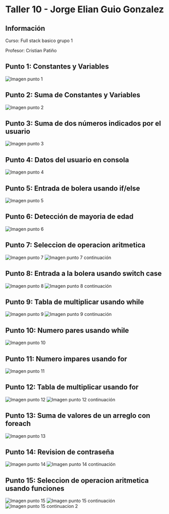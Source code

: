 <h1>Taller 10 - Jorge Elian Guio Gonzalez</h1>

<h2>Información</h2>
<p>Curso: Full stack basico grupo 1</p>
<p>Profesor: Cristian Patiño</p>

<h2>Punto 1: Constantes y Variables</h2>
<img src="./public/images/punto_1.png" alt="Imagen punto 1">

<h2>Punto 2: Suma de Constantes y Variables</h2>
<img src="./public/images/punto_2.png" alt="Imagen punto 2">

<h2>Punto 3: Suma de dos números indicados por el usuario</h2>
<img src="./public/images/punto_3.png" alt="Imagen punto 3">

<h2>Punto 4: Datos del usuario en consola</h2>
<img src="./public/images/punto_4.png" alt="Imagen punto 4">

<h2>Punto 5: Entrada de bolera usando if/else</h2>
<img src="./public/images/punto_5.png" alt="Imagen punto 5">

<h2>Punto 6: Detección de mayoria de edad</h2>
<img src="./public/images/punto_6.png" alt="Imagen punto 6">

<h2>Punto 7: Seleccion de operacion aritmetica</h2>
<img src="./public/images/punto_7.png" alt="Imagen punto 7">
<img src="./public/images/punto_7_2.png" alt="Imagen punto 7 continuación">

<h2>Punto 8: Entrada a la bolera usando switch case</h2>
<img src="./public/images/punto_8.png" alt="Imagen punto 8">
<img src="./public/images/punto_8_2.png" alt="Imagen punto 8 continuación">

<h2>Punto 9: Tabla de multiplicar usando while</h2>
<img src="./public/images/punto_9.png" alt="Imagen punto 9">
<img src="./public/images/punto_9_2.png" alt="Imagen punto 9 continuación">

<h2>Punto 10: Numero pares usando while</h2>
<img src="./public/images/punto_10.png" alt="Imagen punto 10">

<h2>Punto 11: Numero impares usando for</h2>
<img src="./public/images/punto_11.png" alt="Imagen punto 11">

<h2>Punto 12: Tabla de multiplicar usando for</h2>
<img src="./public/images/punto_12.png" alt="Imagen punto 12">
<img src="./public/images/punto_12_2.png" alt="Imagen punto 12 continuación">

<h2>Punto 13: Suma de valores de un arreglo con foreach</h2>
<img src="./public/images/punto_13.png" alt="Imagen punto 13">
<h2>Punto 14: Revision de contraseña</h2>
<img src="./public/images/punto_14.png" alt="Imagen punto 14">
<img src="./public/images/punto_14_2.png" alt="Imagen punto 14 continuación">

<h2>Punto 15: Seleccion de operacion aritmetica usando funciones</h2>
<img src="./public/images/punto_15.png" alt="Imagen punto 15">
<img src="./public/images/punto_15_2.png" alt="Imagen punto 15 continuación">
<img src="./public/images/punto_15_3.png" alt="Imagen punto 15 continuacion 2">